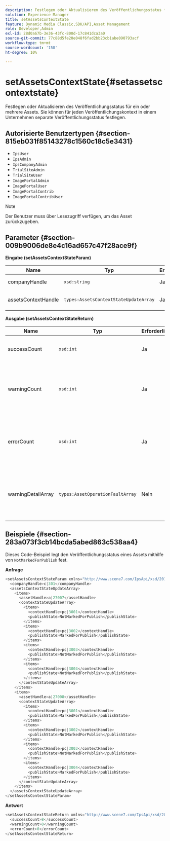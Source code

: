 ```yaml
---
description: Festlegen oder Aktualisieren des Veröffentlichungsstatus für ein oder mehrere Assets. Sie können für jeden Veröffentlichungskontext in einem Unternehmen separate Veröffentlichungsstatus festlegen.
solution: Experience Manager
title: setAssetsContextState
feature: Dynamic Media Classic,SDK/API,Asset Management
role: Developer,Admin
exl-id: 28d0a67b-3e36-43fc-800d-17c841dca3a0
source-git-commit: 77c88d5fe20e048f6fad2bb23cb1abe090793acf
workflow-type: tm+mt
source-wordcount: '158'
ht-degree: 10%

---
```


# setAssetsContextState{#setassetscontextstate}

Festlegen oder Aktualisieren des Veröffentlichungsstatus für ein oder mehrere Assets. Sie können für jeden Veröffentlichungskontext in einem Unternehmen separate Veröffentlichungsstatus festlegen.

## Autorisierte Benutzertypen {#section-815eb031f85143278c1560c18c5e3431}

* `IpsUser`
* `IpsAdmin`
* `IpsCompanyAdmin`
* `TrialSiteAdmin`
* `TrialSiteUser`
* `ImagePortalAdmin`
* `ImagePortalUser`
* `ImagePortalContrib`
* `ImagePortalContribUser`

>[!NOTE]
>
>Der Benutzer muss über Lesezugriff verfügen, um das Asset zurückzugeben.

## Parameter {#section-009b9006de8e4c16ad657c47f28ace9f}

**Eingabe (setAssetsContextStateParam)**

| Name | Typ | Erforderlich | Beschreibung |
|---|---|---|---|
| companyHandle | `xsd:string` | Ja | Übernehmen Sie die Firma. |
| assetsContextHandle | `types:AssetsContextStateUpdateArray` | Ja | Ein Array von Assets und ihren neuen Veröffentlichungsstatus. |

**Ausgabe (setAssetsContextStateReturn)**

| Name | Typ | Erforderlich | Beschreibung |
|---|---|---|---|
| successCount | `xsd:int` | Ja | Die Anzahl der Assets wurde erfolgreich geändert. |
| warningCount | `xsd:int` | Ja | Die Anzahl der Warnhinweise, die beim Versuch generiert wurden, Assets zu ändern. |
| errorCount | `xsd:int` | Ja | Die Anzahl der Fehler, die generiert wurden, als der Vorgang versucht hat, Assets zu ändern. |
| warningDetailArray | `types:AssetOperationFaultArray` | Nein | Array von Fehlern, die von Assets generiert wurden, als der Vorgang versucht hat, sie zu ändern. |

## Beispiele {#section-283a073f3cb14bcda5abed863c538aa4}

Dieses Code-Beispiel legt den Veröffentlichungsstatus eines Assets mithilfe von `NotMarkedForPublish` fest.

**Anfrage**

```java
<setAssetsContextStateParam xmlns="http://www.scene7.com/IpsApi/xsd/2011-11-04">
  <companyHandle>c|301</companyHandle>
  <assetsContextStateUpdateArray>
    <items>
      <assetHandle>a|27007</assetHandle>
      <contextStateUpdateArray>
        <items>
          <contextHandle>pc|3001</contextHandle>
          <publishState>NotMarkedForPublish</publishState>
        </items>
        <items>
          <contextHandle>pc|3002</contextHandle>
          <publishState>MarkedForPublish</publishState>
        </items>
        <items>
          <contextHandle>pc|3003</contextHandle>
          <publishState>NotMarkedForPublish</publishState>
        </items>
        <items>
          <contextHandle>pc|3004</contextHandle>
          <publishState>NotMarkedForPublish</publishState>
        </items>
      </contextStateUpdateArray>
    </items>
    <items>
      <assetHandle>a|27008</assetHandle>
      <contextStateUpdateArray>
        <items>
          <contextHandle>pc|3001</contextHandle>
          <publishState>MarkedForPublish</publishState>
        </items>
        <items>
          <contextHandle>pc|3002</contextHandle>
          <publishState>NotMarkedForPublish</publishState>
        </items>
        <items>
          <contextHandle>pc|3003</contextHandle>
          <publishState>NotMarkedForPublish</publishState>
        </items>
        <items>
          <contextHandle>pc|3004</contextHandle>
          <publishState>MarkedForPublish</publishState>
        </items>
      </contextStateUpdateArray>
    </items>
  </assetsContextStateUpdateArray>
</setAssetsContextStateParam>
```

**Antwort**

```java
<setAssetsContextStateReturn xmlns="http://www.scene7.com/IpsApi/xsd/2011-11-04-beta">
  <successCount>8</successCount>
  <warningCount>0</warningCount>
  <errorCount>0</errorCount>
</setAssetsContextStateReturn>
```
